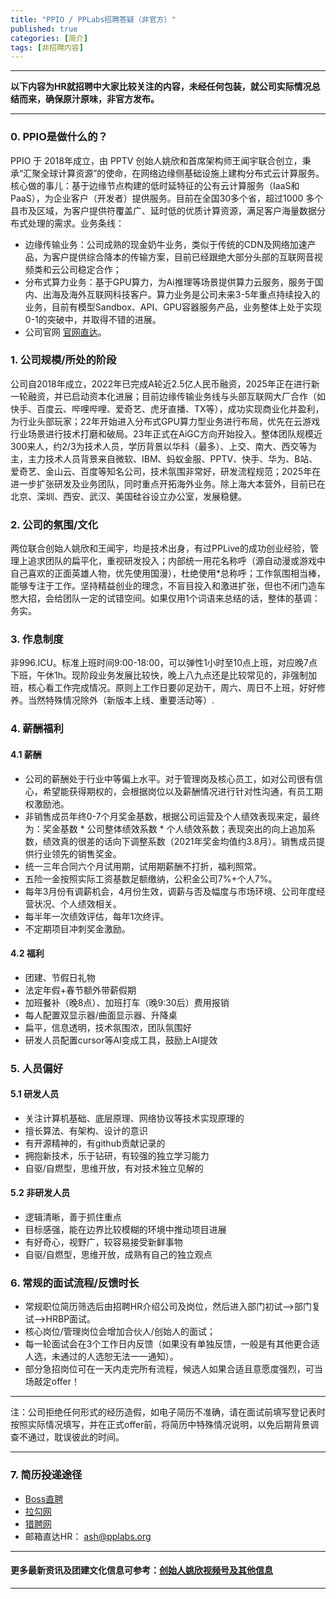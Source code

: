 ```yaml
---
title: "PPIO / PPLabs招聘答疑（非官方）"
published: true
categories: [简介]
tags: [非招聘内容]
---
```

<hr/>

**以下内容为HR就招聘中大家比较关注的内容，未经任何包装，就公司实际情况总结而来，确保原汁原味，非官方发布。**
<hr/>

### 0. PPIO是做什么的？

PPIO 于 2018年成立，由 PPTV 创始人姚欣和首席架构师王闻宇联合创立，秉承“汇聚全球计算资源”的使命，在网络边缘侧基础设施上建构分布式云计算服务。核心做的事儿：基于边缘节点构建的低时延特征的公有云计算服务（IaaS和PaaS），为企业客户（开发者）提供服务。目前在全国30多个省，超过1000 多个县市及区域，为客户提供符覆盖广、延时低的优质计算资源，满足客户海量数据分布式处理的需求。业务条线：
  - 边缘传输业务：公司成熟的现金奶牛业务，类似于传统的CDN及网络加速产品，为客户提供综合降本的传输方案，目前已经跟绝大部分头部的互联网音视频类和云公司稳定合作；
  - 分布式算力业务：基于GPU算力，为Ai推理等场景提供算力云服务，服务于国内、出海及海外互联网科技客户。算力业务是公司未来3-5年重点持续投入的业务，目前有模型Sandbox、API、GPU容器服务产品，业务整体上处于实现0-1的突破中，并取得不错的进展。
  - 公司官网 [官网直达](https://ppio.com/)。


### 1. 公司规模/所处的阶段

公司自2018年成立，2022年已完成A轮近2.5亿人民币融资，2025年正在进行新一轮融资，并已启动资本化进展；目前边缘传输业务线与头部互联网大厂合作（如快手、百度云、哔哩哔哩、爱奇艺、虎牙直播、TX等），成功实现商业化并盈利，为行业头部玩家；22年开始进入分布式GPU算力型业务进行布局，优先在云游戏行业场景进行技术打磨和破局。23年正式在AiGC方向开始投入。整体团队规模近300来人，约2/3为技术人员，学历背景以华科（最多）、上交、南大、西交等为主，主力技术人员背景来自微软、IBM、蚂蚁金服、PPTV、快手、华为、B站、爱奇艺、金山云、百度等知名公司，技术氛围非常好，研发流程规范；2025年在进一步扩张研发及业务团队，同时重点开拓海外业务。除上海大本营外，目前已在北京、深圳、西安、武汉、美国硅谷设立办公室，发展稳健。

### 2. 公司的氛围/文化

两位联合创始人姚欣和王闻宇，均是技术出身，有过PPLive的成功创业经验，管理上追求团队的扁平化，重视研发投入；内部统一用花名称呼（源自动漫或游戏中自己喜欢的正面英雄人物，优先使用国漫），杜绝使用*总称呼；工作氛围相当棒，能够专注于工作。坚持精益创业的理念，不盲目投入和激进扩张，但也不闭门造车憋大招，会给团队一定的试错空间。如果仅用1个词语来总结的话，整体的基调：务实。

### 3. 作息制度

非996.ICU。标准上班时间9:00-18:00，可以弹性1小时至10点上班，对应晚7点下班，午休1h。现阶段业务发展比较快，晚上八九点还是比较常见的，非强制加班，核心看工作完成情况。原则上工作日要卯足劲干，周六、周日不上班，好好修养。当然特殊情况除外（新版本上线、重要活动等）.

### 4. 薪酬福利
#### 4.1 薪酬
- 公司的薪酬处于行业中等偏上水平。对于管理岗及核心员工，如对公司很有信心，希望能获得期权的，会根据岗位以及薪酬情况进行针对性沟通，有员工期权激励池。
- 非销售成员年终0-7个月奖金基数，根据公司运营及个人绩效表现来定，最终为：奖金基数 * 公司整体绩效系数 * 个人绩效系数；表现突出的向上追加系数，绩效真的很差的话向下调整系数（2021年奖金均值约3.8月）。销售成员提供行业领先的销售奖金。
- 统一三年合同六个月试用期，试用期薪酬不打折，福利照常。
- 五险一金按照实际工资基数足额缴纳，公积金公司7%+个人7%。
- 每年3月份有调薪机会，4月份生效，调薪与否及幅度与市场环境、公司年度经营状况、个人绩效相关。
- 每半年一次绩效评估，每年1次终评。
- 不定期项目冲刺奖金激励。
#### 4.2 福利
- 团建、节假日礼物
- 法定年假+春节额外带薪假期
- 加班餐补（晚8点）、加班打车（晚9:30后）费用报销
- 每人配置双显示器/曲面显示器、升降桌
- 扁平，信息透明，技术氛围浓，团队氛围好
- 研发人员配置cursor等AI变成工具，鼓励上AI提效

### 5. 人员偏好
#### 5.1 研发人员
  - 关注计算机基础、底层原理、网络协议等技术实现原理的
  - 擅长算法、有架构、设计的意识
  - 有开源精神的，有github贡献记录的
  - 拥抱新技术，乐于钻研，有较强的独立学习能力
  - 自驱/自燃型，思维开放，有对技术独立见解的
#### 5.2 非研发人员
  - 逻辑清晰，善于抓住重点
  - 目标感强，能在边界比较模糊的环境中推动项目进展
  - 有好奇心，视野广，较容易接受新鲜事物
  - 自驱/自燃型，思维开放，成熟有自己的独立观点

### 6. 常规的面试流程/反馈时长

- 常规职位简历筛选后由招聘HR介绍公司及岗位，然后进入部门初试-->部门复试-->HRBP面试。
- 核心岗位/管理岗位会增加合伙人/创始人的面试；
- 每一轮面试会在3个工作日内反馈（如果没有单独反馈，一般是有其他更合适人选，未通过的人选恕无法一一通知）。
- 部分急招岗位可在一天内走完所有流程，候选人如果合适且意愿度强烈，可当场敲定offer！

<hr>

注：公司拒绝任何形式的经历造假，如电子简历不准确，请在面试前填写登记表时按照实际情况填写，并在正式offer前，将简历中特殊情况说明，以免后期背景调查不通过，耽误彼此的时间。

<hr>

### 7. 简历投递途径
- [Boss直聘](https://www.zhipin.com/gongsir/5ba2ae5248837b0d1n192Nq0FQ~~.html?ka=company-jobs)
- [拉勾网](https://www.lagou.com/gongsi/j443505.html)
- [猎聘网](https://www.liepin.com/company/9566183)
- 邮箱直达HR： ash@pplabs.org


<hr>

#### 更多最新资讯及团建文化信息可参考：[创始人姚欣视频号及其他信息](https://ppio-cloud.feishu.cn/wiki/NU9mwdC3Di3aWOk569FcBUcPnth?from=from_copylink)

<hr>

